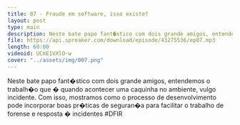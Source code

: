 ```yaml
---
title: 07 - Fraude em software, isso existe?
layout: post
type: main
description: Neste bate papo fant�stico com dois grande amigos, entendemos o trabalh�o que � quando acontecer uma caquinha no ambiente, vulgo incidente. Com isso, mostramos como o processo de desenvolvimento pode incorporar boas pr�ticas de seguran�a para facilitar o trabalho de forense e resposta � incidentes #DFIR
file: https://api.spreaker.com/download/episode/43275536/ep07.mp3
length: 60:00
videoid: UCmE1VXlO-w
cover: "../assets/img/007.png"
---
```


Neste bate papo fant�stico com dois grande amigos, entendemos o trabalh�o que � quando acontecer uma caquinha no ambiente, vulgo incidente. Com isso, mostramos como o processo de desenvolvimento pode incorporar boas pr�ticas de seguran�a para facilitar o trabalho de forense e resposta � incidentes #DFIR